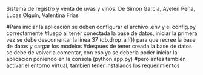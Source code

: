 Sistema de registro y venta de uvas y vinos. De Simón García, Ayelén Peña, Lucas Olguín, Valentina Frías

#Para iniciar la aplicación se deben configurar el archivo .env y el config.py correctamente #luego al tener conectada la base de datos, iniciar la primera vez se debe descomentar la línea 37 (db.drop_all()) para que recree la base de datos y cargar los modelos #despues de tener creada la base de datos se debe de volver a comentar, con eso ya se deberia poder iniciar la aplicación poniendo en la consola (python app.py) #pero antes también activar el entorno virtual, tambien tener instalados los requerimientos
